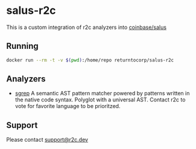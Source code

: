# salus-r2c

This is a custom integration of r2c analyzers into [coinbase/salus](https://github.com/coinbase/salus)

## Running

```bash
docker run --rm -t -v $(pwd):/home/repo returntocorp/salus-r2c
```

## Analyzers

- [sgrep](https://sgrep.dev) A semantic AST pattern matcher powered by patterns written in the native code syntax. Polyglot with a universal AST. Contact r2c to vote for favorite language to be prioritzed.

## Support

Please contact support@r2c.dev

